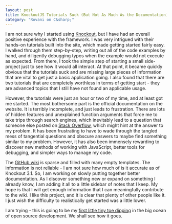 ```yaml
---
layout: post
title: KnockoutJS Tutorials Suck (But Not As Much As the Documentation)
category: "Rovani on C&sharp;"
---
```


I am not sure why I started using [Knockout](http://knockoutjs.com/), but I have had an overall positive experience with the framework.  I was very intrigued with their hands-on tutorials built into the site, which made getting started fairly easy.  I walked through them step-by-step, writing out all of the code examples by hand, and diligently debugging typos when the example would not execute as expected.  From there, I took the simple step of starting a small side-project just to see how it would all interact.  At that point, it became quickly obvious that the tutorials suck and are missing large pieces of information that are vital to get just a basic application going.  I also found that there are two tutorials that are completely worthless in terms of getting start - they are advanced topics that I still have not found an applicable usage.

However, the tutorials were just an hour or two of my time, and at least got me started.  The most bothersome part is the official documentation on the website.  It is terribly incomplete, and just leads to frustration.  There are lots of hidden features and unexplained function arguments that force me to take trips through search engines, which inevitably lead to a question that someone else posted on [Stack Overflow](http://stackoverflow.com/questions/tagged/knockout.js), which might hint at the answer to my problem.  It has been frustrating to have to wade through the tangled mess of tangential questions and obscure answers to maybe find something similar to my problem.  However, it has also been immensely rewarding to discover new methods of working with JavaScript, better tools for debugging, and simpler ways to manage my code.

The [GitHub wiki](https://github.com/knockout/knockout/wiki) is sparse and filled with many empty templates.  The information is not reliable - I am not sure how much of is it accurate as of Knockout 3.1.  So, I am working on slowly putting together better documentation.  As I discover something new or expand on something I already know, I am adding it all to a little sidebar of notes that I keep.  My hope is that I will get enough information that I can meaningfully contribute to the wiki.  I like this project, and it is clear that plenty of other people like it.  I just wish the difficulty to realistically get started was a little lower.

I am trying - this is going to be my [first little tiny toe dipping](http://opensource.com/life/14/1/get-involved-open-source-2014) in the big ocean of open source development.  We shall see how it goes.